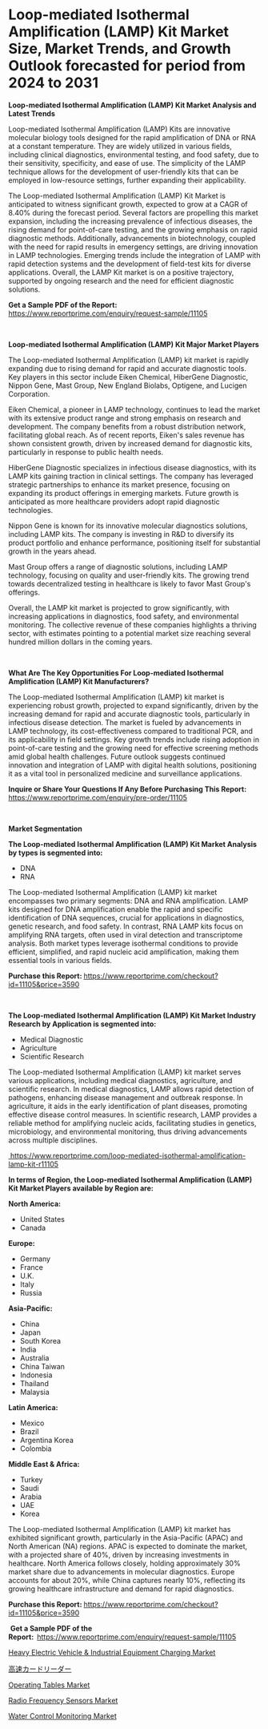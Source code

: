 <p><h1>Loop-mediated Isothermal Amplification (LAMP) Kit Market Size, Market Trends, and Growth Outlook forecasted for period from 2024 to 2031</h1></p><p><strong>Loop-mediated Isothermal Amplification (LAMP) Kit Market Analysis and Latest Trends</strong></p>
<p><p>Loop-mediated Isothermal Amplification (LAMP) Kits are innovative molecular biology tools designed for the rapid amplification of DNA or RNA at a constant temperature. They are widely utilized in various fields, including clinical diagnostics, environmental testing, and food safety, due to their sensitivity, specificity, and ease of use. The simplicity of the LAMP technique allows for the development of user-friendly kits that can be employed in low-resource settings, further expanding their applicability.</p><p>The Loop-mediated Isothermal Amplification (LAMP) Kit Market is anticipated to witness significant growth, expected to grow at a CAGR of 8.40% during the forecast period. Several factors are propelling this market expansion, including the increasing prevalence of infectious diseases, the rising demand for point-of-care testing, and the growing emphasis on rapid diagnostic methods. Additionally, advancements in biotechnology, coupled with the need for rapid results in emergency settings, are driving innovation in LAMP technologies. Emerging trends include the integration of LAMP with rapid detection systems and the development of field-test kits for diverse applications. Overall, the LAMP Kit market is on a positive trajectory, supported by ongoing research and the need for efficient diagnostic solutions.</p></p>
<p><strong>Get a Sample PDF of the Report:&nbsp;</strong> <a href="https://www.reportprime.com/enquiry/request-sample/11105">https://www.reportprime.com/enquiry/request-sample/11105</a></p>
<p>&nbsp;</p>
<p><strong>Loop-mediated Isothermal Amplification (LAMP) Kit Major Market Players</strong></p>
<p><p>The Loop-mediated Isothermal Amplification (LAMP) kit market is rapidly expanding due to rising demand for rapid and accurate diagnostic tools. Key players in this sector include Eiken Chemical, HiberGene Diagnostic, Nippon Gene, Mast Group, New England Biolabs, Optigene, and Lucigen Corporation.</p><p>Eiken Chemical, a pioneer in LAMP technology, continues to lead the market with its extensive product range and strong emphasis on research and development. The company benefits from a robust distribution network, facilitating global reach. As of recent reports, Eiken's sales revenue has shown consistent growth, driven by increased demand for diagnostic kits, particularly in response to public health needs.</p><p>HiberGene Diagnostic specializes in infectious disease diagnostics, with its LAMP kits gaining traction in clinical settings. The company has leveraged strategic partnerships to enhance its market presence, focusing on expanding its product offerings in emerging markets. Future growth is anticipated as more healthcare providers adopt rapid diagnostic technologies.</p><p>Nippon Gene is known for its innovative molecular diagnostics solutions, including LAMP kits. The company is investing in R&D to diversify its product portfolio and enhance performance, positioning itself for substantial growth in the years ahead.</p><p>Mast Group offers a range of diagnostic solutions, including LAMP technology, focusing on quality and user-friendly kits. The growing trend towards decentralized testing in healthcare is likely to favor Mast Group's offerings.</p><p>Overall, the LAMP kit market is projected to grow significantly, with increasing applications in diagnostics, food safety, and environmental monitoring. The collective revenue of these companies highlights a thriving sector, with estimates pointing to a potential market size reaching several hundred million dollars in the coming years.</p></p>
<p>&nbsp;</p>
<p><strong>What Are The Key Opportunities For Loop-mediated Isothermal Amplification (LAMP) Kit Manufacturers?</strong></p>
<p><p>The Loop-mediated Isothermal Amplification (LAMP) kit market is experiencing robust growth, projected to expand significantly, driven by the increasing demand for rapid and accurate diagnostic tools, particularly in infectious disease detection. The market is fueled by advancements in LAMP technology, its cost-effectiveness compared to traditional PCR, and its applicability in field settings. Key growth trends include rising adoption in point-of-care testing and the growing need for effective screening methods amid global health challenges. Future outlook suggests continued innovation and integration of LAMP with digital health solutions, positioning it as a vital tool in personalized medicine and surveillance applications.</p></p>
<p><strong>Inquire or Share Your Questions If Any Before Purchasing This Report:</strong> <a href="https://www.reportprime.com/enquiry/pre-order/11105">https://www.reportprime.com/enquiry/pre-order/11105</a></p>
<p>&nbsp;</p>
<p><strong>Market Segmentation</strong></p>
<p><strong>The Loop-mediated Isothermal Amplification (LAMP) Kit Market Analysis by types is segmented into:</strong></p>
<p><ul><li>DNA</li><li>RNA</li></ul></p>
<p><p>The Loop-mediated Isothermal Amplification (LAMP) kit market encompasses two primary segments: DNA and RNA amplification. LAMP kits designed for DNA amplification enable the rapid and specific identification of DNA sequences, crucial for applications in diagnostics, genetic research, and food safety. In contrast, RNA LAMP kits focus on amplifying RNA targets, often used in viral detection and transcriptome analysis. Both market types leverage isothermal conditions to provide efficient, simplified, and rapid nucleic acid amplification, making them essential tools in various fields.</p></p>
<p><strong>Purchase this Report:&nbsp;</strong><a href="https://www.reportprime.com/checkout?id=11105&price=3590">https://www.reportprime.com/checkout?id=11105&price=3590</a></p>
<p>&nbsp;</p>
<p><strong>The Loop-mediated Isothermal Amplification (LAMP) Kit Market Industry Research by Application is segmented into:</strong></p>
<p><ul><li>Medical Diagnostic</li><li>Agriculture</li><li>Scientific Research</li></ul></p>
<p><p>The Loop-mediated Isothermal Amplification (LAMP) kit market serves various applications, including medical diagnostics, agriculture, and scientific research. In medical diagnostics, LAMP allows rapid detection of pathogens, enhancing disease management and outbreak response. In agriculture, it aids in the early identification of plant diseases, promoting effective disease control measures. In scientific research, LAMP provides a reliable method for amplifying nucleic acids, facilitating studies in genetics, microbiology, and environmental monitoring, thus driving advancements across multiple disciplines.</p></p>
<p><a href="https://www.reportprime.com/loop-mediated-isothermal-amplification-lamp-kit-r11105">&nbsp;https://www.reportprime.com/loop-mediated-isothermal-amplification-lamp-kit-r11105</a></p>
<p><strong>In terms of Region, the Loop-mediated Isothermal Amplification (LAMP) Kit Market Players available by Region are:</strong></p>
<p>
    <p> <strong> North America: </strong>
        <ul>
            <li>United States</li>
            <li>Canada</li>
        </ul>
        </p> 
    <p> <strong> Europe: </strong>
        <ul>
            <li>Germany</li>
            <li>France</li>
            <li>U.K.</li>
            <li>Italy</li>
            <li>Russia</li>
        </ul>
        </p> 
    <p> <strong> Asia-Pacific: </strong>
        <ul>
            <li>China</li>
            <li>Japan</li>
            <li>South Korea</li>
            <li>India</li>
            <li>Australia</li>
            <li>China Taiwan</li>
            <li>Indonesia</li>
            <li>Thailand</li>
            <li>Malaysia</li>
        </ul>
        </p> 
    <p> <strong> Latin America: </strong>
        <ul>
            <li>Mexico</li>
            <li>Brazil</li>
            <li>Argentina Korea</li>
            <li>Colombia</li>
        </ul>
        </p> 
    <p> <strong> Middle East & Africa: </strong>
        <ul>
            <li>Turkey</li>
            <li>Saudi</li>
            <li>Arabia</li>
            <li>UAE</li>
            <li>Korea</li>
        </ul>
    </p>
    </p>
<p><p>The Loop-mediated Isothermal Amplification (LAMP) kit market has exhibited significant growth, particularly in the Asia-Pacific (APAC) and North American (NA) regions. APAC is expected to dominate the market, with a projected share of 40%, driven by increasing investments in healthcare. North America follows closely, holding approximately 30% market share due to advancements in molecular diagnostics. Europe accounts for about 20%, while China captures nearly 10%, reflecting its growing healthcare infrastructure and demand for rapid diagnostics.</p></p>
<p><strong>Purchase this Report: </strong><a href="https://www.reportprime.com/checkout?id=11105&price=3590">https://www.reportprime.com/checkout?id=11105&price=3590</a></p>
<p>&nbsp;<strong>Get a Sample PDF of the Report:&nbsp;&nbsp;</strong><a href="https://www.reportprime.com/enquiry/request-sample/11105">https://www.reportprime.com/enquiry/request-sample/11105</a></p>
<p><strong></strong></p>
<p><p><a href="https://medium.com/@jennettebus9u8/the-market-for-heavy-electric-vehicle-industrial-equipment-charging-market-is-examined-in-this-36823fbce524">Heavy Electric Vehicle & Industrial Equipment Charging Market</a></p><p><a href="https://github.com/lababdou/Market-Research-Report-List-6/blob/main/59922826872.md">高速カードリーダー</a></p><p><a href="https://www.linkedin.com/pulse/future-trends-global-operating-tables-market-insights-analysis-a9rrf?trackingId=wg9CT31mSx6TbySShDfGzg%3D%3D">Operating Tables Market</a></p><p><a href="https://www.linkedin.com/pulse/analyzing-radio-frequency-sensors-market-dynamics-growth-drivers-awiwe?trackingId=78GnD9Y0SX6EHmbFl3MfaQ%3D%3D">Radio Frequency Sensors Market</a></p><p><a href="https://medium.com/@jennettebus9u8/the-water-control-monitoring-market-insights-report-offers-an-in-depth-and-thorough-analysis-of-c23c25e17cc2">Water Control Monitoring Market</a></p></p>